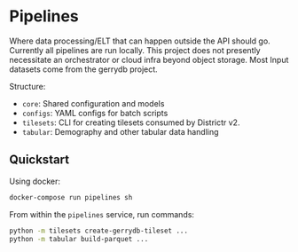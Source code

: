 # Pipelines

Where data processing/ELT that can happen outside the API should go. Currently all pipelines are run locally.
This project does not presently necessitate an orchestrator or cloud infra beyond object storage.
Most Input datasets come from the gerrydb project.

Structure:

- `core`: Shared configuration and models
- `configs`: YAML configs for batch scripts
- `tilesets`: CLI for creating tilesets consumed by Districtr v2.
- `tabular`: Demography and other tabular data handling

## Quickstart

Using docker:

```sh
docker-compose run pipelines sh
```

From within the `pipelines` service, run commands:

```sh
python -m tilesets create-gerrydb-tileset ...
python -m tabular build-parquet ...
```
